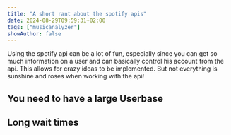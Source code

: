 ```yaml
---
title: "A short rant about the spotify apis"
date: 2024-08-29T09:59:31+02:00
tags: ["musicanalyzer"]
showAuthor: false
---
```


Using the spotify api can be a lot of fun, especially since you can get so much information on a user and can basically control his account from the api. This allows for crazy ideas to be implemented.
But not everything is sunshine and roses when working with the api!

## You need to have a large Userbase

## Long wait times
